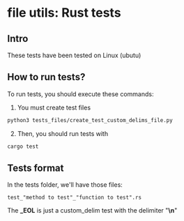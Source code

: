 # file utils: Rust tests

## Intro

These tests have been tested on Linux (ubutu)

## How to run tests?

To run tests, you should execute these commands:
1) You must create test files
```sh
python3 tests_files/create_test_custom_delims_file.py
```
2) Then, you should run tests with
```sh
cargo test
```

## Tests format

In the tests folder, we'll have those files:

```
test_"method to test"_"function to test".rs
```

The **_EOL** is just a custom_delim test with the delimiter "**\n**"
